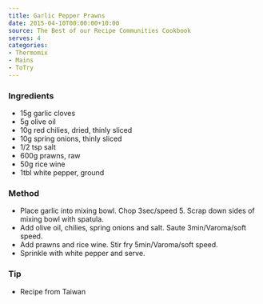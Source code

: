 ```yaml
---
title: Garlic Pepper Prawns
date: 2015-04-10T00:00:00+10:00
source: The Best of our Recipe Communities Cookbook
serves: 4
categories:
- Thermomix
- Mains
- ToTry
---
```











### Ingredients

* 15g garlic cloves
* 5g olive oil
* 10g red chilies, dried, thinly sliced
* 10g spring onions, thinly sliced
* 1/2 tsp salt
* 600g prawns, raw
* 50g rice wine
* 1tbl white pepper, ground

### Method

* Place garlic into mixing bowl.  Chop 3sec/speed 5. Scrap down sides of mixing bowl with spatula.
* Add olive oil, chilies, spring onions and salt.  Saute 3min/Varoma/soft speed.
* Add prawns and rice wine.  Stir fry 5min/Varoma/soft speed.
* Sprinkle with white pepper and serve.

### Tip

* Recipe from Taiwan
